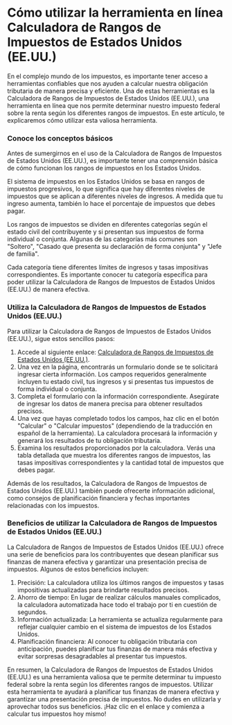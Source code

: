 Cómo utilizar la herramienta en línea Calculadora de Rangos de Impuestos de Estados Unidos (EE.UU.)
===================================================================================================

En el complejo mundo de los impuestos, es importante tener acceso a herramientas confiables que nos ayuden a calcular nuestra obligación tributaria de manera precisa y eficiente. Una de estas herramientas es la Calculadora de Rangos de Impuestos de Estados Unidos (EE.UU.), una herramienta en línea que nos permite determinar nuestro impuesto federal sobre la renta según los diferentes rangos de impuestos. En este artículo, te explicaremos cómo utilizar esta valiosa herramienta.

### Conoce los conceptos básicos

Antes de sumergirnos en el uso de la Calculadora de Rangos de Impuestos de Estados Unidos (EE.UU.), es importante tener una comprensión básica de cómo funcionan los rangos de impuestos en los Estados Unidos.

El sistema de impuestos en los Estados Unidos se basa en rangos de impuestos progresivos, lo que significa que hay diferentes niveles de impuestos que se aplican a diferentes niveles de ingresos. A medida que tu ingreso aumenta, también lo hace el porcentaje de impuestos que debes pagar.

Los rangos de impuestos se dividen en diferentes categorías según el estado civil del contribuyente y si presentan sus impuestos de forma individual o conjunta. Algunas de las categorías más comunes son "Soltero", "Casado que presenta su declaración de forma conjunta" y "Jefe de familia".

Cada categoría tiene diferentes límites de ingresos y tasas impositivas correspondientes. Es importante conocer tu categoría específica para poder utilizar la Calculadora de Rangos de Impuestos de Estados Unidos (EE.UU.) de manera efectiva.

### Utiliza la Calculadora de Rangos de Impuestos de Estados Unidos (EE.UU.)

Para utilizar la Calculadora de Rangos de Impuestos de Estados Unidos (EE.UU.), sigue estos sencillos pasos:

1. Accede al siguiente enlace: [Calculadora de Rangos de Impuestos de Estados Unidos (EE.UU.)](https://www.onlinecalculatorsfree.com/es/financial/us-tax-brackets-calculator.html).
2. Una vez en la página, encontrarás un formulario donde se te solicitará ingresar cierta información. Los campos requeridos generalmente incluyen tu estado civil, tus ingresos y si presentas tus impuestos de forma individual o conjunta.
3. Completa el formulario con la información correspondiente. Asegúrate de ingresar los datos de manera precisa para obtener resultados precisos.
4. Una vez que hayas completado todos los campos, haz clic en el botón "Calcular" o "Calcular impuestos" (dependiendo de la traducción en español de la herramienta). La calculadora procesará la información y generará los resultados de tu obligación tributaria.
5. Examina los resultados proporcionados por la calculadora. Verás una tabla detallada que muestra los diferentes rangos de impuestos, las tasas impositivas correspondientes y la cantidad total de impuestos que debes pagar.

Además de los resultados, la Calculadora de Rangos de Impuestos de Estados Unidos (EE.UU.) también puede ofrecerte información adicional, como consejos de planificación financiera y fechas importantes relacionadas con los impuestos.

### Beneficios de utilizar la Calculadora de Rangos de Impuestos de Estados Unidos (EE.UU.)

La Calculadora de Rangos de Impuestos de Estados Unidos (EE.UU.) ofrece una serie de beneficios para los contribuyentes que desean planificar sus finanzas de manera efectiva y garantizar una presentación precisa de impuestos. Algunos de estos beneficios incluyen:

1. Precisión: La calculadora utiliza los últimos rangos de impuestos y tasas impositivas actualizadas para brindarte resultados precisos.
2. Ahorro de tiempo: En lugar de realizar cálculos manuales complicados, la calculadora automatizada hace todo el trabajo por ti en cuestión de segundos.
3. Información actualizada: La herramienta se actualiza regularmente para reflejar cualquier cambio en el sistema de impuestos de los Estados Unidos.
4. Planificación financiera: Al conocer tu obligación tributaria con anticipación, puedes planificar tus finanzas de manera más efectiva y evitar sorpresas desagradables al presentar tus impuestos.

En resumen, la Calculadora de Rangos de Impuestos de Estados Unidos (EE.UU.) es una herramienta valiosa que te permite determinar tu impuesto federal sobre la renta según los diferentes rangos de impuestos. Utilizar esta herramienta te ayudará a planificar tus finanzas de manera efectiva y garantizar una presentación precisa de impuestos. No dudes en utilizarla y aprovechar todos sus beneficios. ¡Haz clic en el enlace y comienza a calcular tus impuestos hoy mismo!